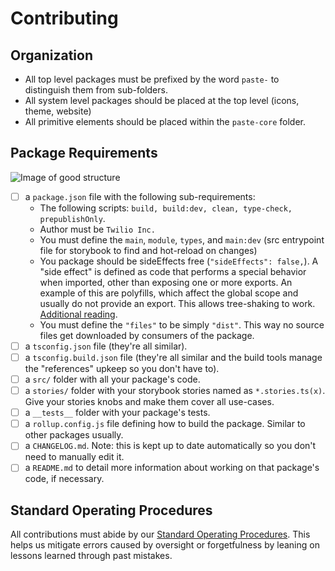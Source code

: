 # Contributing

## Organization

- All top level packages must be prefixed by the word `paste-` to distinguish them from sub-folders.
- All system level packages should be placed at the top level (icons, theme, website)
- All primitive elements should be placed within the `paste-core` folder.

## Package Requirements

![Image of good structure](https://cdn.discordapp.com/attachments/293855810063302657/599371250925699072/unknown.png)

- [ ] a `package.json` file with the following sub-requirements:
  - The following scripts: `build, build:dev, clean, type-check, prepublishOnly`.
  - Author must be `Twilio Inc.`
  - You must define the `main`, `module`, `types`, and `main:dev` (src entrypoint file for storybook to find and hot-reload on changes)
  - You package should be sideEffects free (`"sideEffects": false,`). A "side effect" is defined as code that performs a special behavior when imported, other than exposing one or more exports. An example of this are polyfills, which affect the global scope and usually do not provide an export. This allows tree-shaking to work. [Additional reading](https://webpack.js.org/guides/tree-shaking/).
  - You must define the `"files"` to be simply `"dist"`. This way no source files get downloaded by consumers of the package.
- [ ] a `tsconfig.json` file (they're all similar).
- [ ] a `tsconfig.build.json` file (they're all similar and the build tools manage the "references" upkeep so you don't have to).
- [ ] a `src/` folder with all your package's code.
- [ ] a `stories/` folder with your storybook stories named as `*.stories.ts(x)`. Give your stories knobs and make them cover all use-cases.
- [ ] a `__tests__` folder with your package's tests.
- [ ] a `rollup.config.js` file defining how to build the package. Similar to other packages usually.
- [ ] a `CHANGELOG.md`. Note: this is kept up to date automatically so you don't need to manually edit it.
- [ ] a `README.md` to detail more information about working on that package's code, if necessary.

## Standard Operating Procedures

All contributions must abide by our [Standard Operating Procedures](https://github.com/twilio-labs/paste/blob/master/STANDARD_OPERATING_PROCEDURES.md). This helps us mitigate errors caused by oversight or forgetfulness by leaning on lessons learned through past mistakes.
